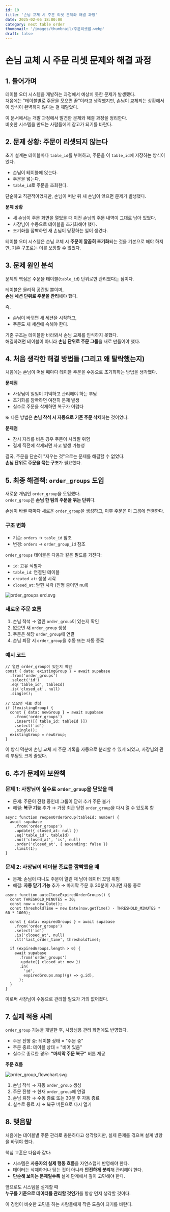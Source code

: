 ```yaml
---
id: 10
title: '손님 교체 시 주문 리셋 문제와 해결 과정'
date: 2025-02-05 18:00:00
category: next table order
thumbnail: '/images/thumbnail/주문리셋썸.webp'
draft: false
---
```


# 손님 교체 시 주문 리셋 문제와 해결 과정

## 1. 들어가며

테이블 오더 시스템을 개발하는 과정에서 예상치 못한 문제가 발생했다.  
처음에는 "테이블별로 주문을 모으면 끝"이라고 생각했지만, 손님이 교체되는 상황에서 이 방식이 완벽하지 않다는 걸 깨달았다.

이 문서에서는 개발 과정에서 발견한 문제와 해결 과정을 정리한다.  
비슷한 시스템을 만드는 사람들에게 참고가 되기를 바란다.

## 2. 문제 상황: 주문이 리셋되지 않는다

초기 설계는 테이블마다 `table_id`를 부여하고, 주문을 이 `table_id`에 저장하는 방식이었다.

- 손님이 테이블에 앉는다.
- 주문을 넣는다.
- `table_id`로 주문을 조회한다.

단순하고 직관적이었지만, 손님이 떠난 뒤 새 손님이 앉으면 문제가 발생했다.

**문제 상황**

- 새 손님이 주문 화면을 열었을 때 이전 손님의 주문 내역이 그대로 남아 있었다.
- 사장님이 수동으로 테이블을 초기화해야 했다.
- 초기화를 깜빡하면 새 손님이 당황하는 일이 생겼다.

테이블 오더 시스템은 손님 교체 시 **주문이 깔끔히 초기화**되는 것을 기본으로 해야 하지만, 기존 구조로는 이를 보장할 수 없었다.

## 3. 문제 원인 분석

문제의 핵심은 주문을 테이블(`table_id`) 단위로만 관리했다는 점이다.

테이블은 물리적 공간일 뿐이며,  
**손님 세션 단위로 주문을 관리**해야 했다.

즉,

- 손님이 바뀌면 새 세션을 시작하고,
- 주문도 새 세션에 속해야 한다.

기존 구조는 테이블만 바라봐서 손님 교체를 인식하지 못했다.  
해결하려면 테이블이 아니라 **손님 단위로 주문 그룹**을 새로 만들어야 했다.

## 4. 처음 생각한 해결 방법들 (그리고 왜 탈락했는지)

처음에는 손님이 떠날 때마다 테이블 주문을 수동으로 초기화하는 방법을 생각했다.

**문제점**

- 사장님이 일일이 기억하고 관리해야 하는 부담
- 초기화를 깜빡하면 여전히 문제 발생
- 실수로 주문을 삭제하면 복구가 어렵다

또 다른 방법은 **손님 착석 시 자동으로 기존 주문 삭제**하는 것이었다.

**문제점**

- 잠시 자리를 비운 경우 주문이 사라질 위험
- 결제 직전에 삭제되면 사고 발생 가능성

결국, 주문을 단순히 "지우는 것"으로는 문제를 해결할 수 없었다.  
**손님 단위로 주문을 묶는 구조**가 필요했다.

## 5. 최종 해결책: `order_groups` 도입

새로운 개념인 `order_group`을 도입했다.  
`order_group`은 **손님 한 팀의 주문을 묶는 단위**다.

손님이 바뀔 때마다 새로운 `order_group`을 생성하고, 이후 주문은 이 그룹에 연결한다.

### 구조 변화

- 기존: `orders` → `table_id` 참조
- 변경: `orders` → `order_group_id` 참조

`order_groups` 테이블은 다음과 같은 필드를 가진다:

- `id`: 고유 식별자
- `table_id`: 연결된 테이블
- `created_at`: 생성 시각
- `closed_at`: 닫힌 시각 (진행 중이면 null)

![order_groups erd.svg](/images/posts/order_groups_erd.svg)

### 새로운 주문 흐름

1. 손님 착석 → 열린 `order_group`이 있는지 확인
2. 없으면 새 `order_group` 생성
3. 주문은 해당 `order_group`에 연결
4. 손님 퇴장 시 `order_group`을 수동 또는 자동 종료

### 예시 코드

```tsx
// 열린 order_group이 있는지 확인
const { data: existingGroup } = await supabase
  .from('order_groups')
  .select('id')
  .eq('table_id', tableId)
  .is('closed_at', null)
  .single();

// 없으면 새로 생성
if (!existingGroup) {
  const { data: newGroup } = await supabase
    .from('order_groups')
    .insert([{ table_id: tableId }])
    .select('id')
    .single();
  existingGroup = newGroup;
}
```

이 방식 덕분에 손님 교체 시 주문 기록을 자동으로 분리할 수 있게 되었고, 사장님의 관리 부담도 크게 줄었다.

## 6. 추가 문제와 보완책

### 문제 1: 사장님이 실수로 `order_group`을 닫았을 때

- 문제: 주문이 진행 중인데 그룹이 닫혀 추가 주문 불가
- 해결: **복구 기능** 추가 → 가장 최근 닫힌 `order_group`을 다시 열 수 있도록 함

```tsx
async function reopenOrderGroup(tableId: number) {
  await supabase
    .from('order_groups')
    .update({ closed_at: null })
    .eq('table_id', tableId)
    .not('closed_at', 'is', null)
    .order('closed_at', { ascending: false })
    .limit(1);
}
```

### 문제 2: 사장님이 테이블 종료를 깜빡했을 때

- 문제: 손님이 떠나도 주문이 열린 채 남아 데이터 꼬임 위험
- 해결: **자동 닫기 기능** 추가 → 마지막 주문 후 30분이 지나면 자동 종료

```tsx
async function autoCloseExpiredOrderGroups() {
  const THRESHOLD_MINUTES = 30;
  const now = new Date();
  const thresholdTime = new Date(now.getTime() - THRESHOLD_MINUTES * 60 * 1000);

  const { data: expiredGroups } = await supabase
    .from('order_groups')
    .select('id')
    .is('closed_at', null)
    .lt('last_order_time', thresholdTime);

  if (expiredGroups.length > 0) {
    await supabase
      .from('order_groups')
      .update({ closed_at: now })
      .in(
        'id',
        expiredGroups.map((g) => g.id),
      );
  }
}
```

이로써 사장님이 수동으로 관리할 필요가 거의 없어졌다.

## 7. 실제 적용 사례

`order_group` 기능을 개발한 후, 사장님용 관리 화면에도 반영했다.

- 주문 진행 중: 테이블 상태 = "주문 중"
- 주문 종료: 테이블 상태 = "비어 있음"
- 실수로 종료한 경우: **"마지막 주문 복구"** 버튼 제공

**주문 흐름**

![order_group_flowchart.svg](/images/posts/order_group_flowchart.svg)

1. 손님 착석 → 자동 `order_group` 생성
2. 주문 진행 → 현재 `order_group`에 연결
3. 손님 퇴장 → 수동 종료 또는 30분 후 자동 종료
4. 실수로 종료 시 → 복구 버튼으로 다시 열기

## 8. 맺음말

처음에는 테이블별 주문 관리로 충분하다고 생각했지만, 실제 문제를 겪으며 설계 방향을 바꿔야 했다.

핵심 교훈은 다음과 같다:

- 시스템은 **사용자의 실제 행동 흐름**을 자연스럽게 반영해야 한다.
- 데이터는 삭제하거나 덮는 것이 아니라 **안전하게 분리**해 관리해야 한다.
- **단순해 보이는 문제일수록** 설계 단계에서 깊이 고민해야 한다.

앞으로도 시스템을 설계할 때  
**누구를 기준으로 데이터를 관리할 것인가**를 항상 먼저 생각할 것이다.

이 경험이 비슷한 고민을 하는 사람들에게 작은 도움이 되기를 바란다.
